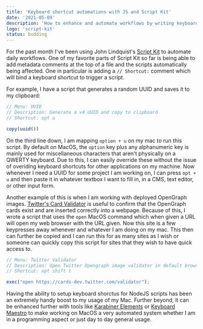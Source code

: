 ```yaml
---
title: 'Keyboard shortcut automations with JS and Script Kit'
date: '2021-05-09'
description: 'How to enhance and automate workflows by writing keyboard shortuct enabled Script Kit scripts'
logo: 'script-kit'
status: budding
---
```


For the past month I've been using John Lindquist's [Script Kit](https://scriptkit.com) to automate daily workflows. One of my favorite parts of Script Kit so far is being able to add metadata comments at the top of a file and the scripts automatically being affected. One in particular is adding a `// Shortcut:` comment which will bind a keyboard shortcut to trigger a script.

For example, I have a script that generates a random UUID and saves it to my clipboard:

```js
// Menu: UUID
// Description: Generate a v4 UUID and copy to clipboard
// Shortcut: opt u

copy(uuid())
```

On the third line down, I am mapping `option + u` on my mac to run this script. By default on MacOS, the `option` key plus any alphanumeric key is mainly used for miscellaneous characters that aren't physically on a QWERTY keyboard. Due to this, I can easily override these without the issue of overiding keyboard shortcuts for other applications on my machine. Now whenever I need a UUID for some project I am working on, I can press `opt + u` and then paste it in whatever textbox I want to fill in, in a CMS, text editor, or other input form.

Another example of this is when I am working with deployed OpenGraph images. [Twitter's Card Validator](https://cards-dev.twitter.com/validator) is useful to confirm that the OpenGraph cards exist and are inserted correctly into a webpage. Because of this, I wrote a script that uses the `open` MacOS command which when given a URL will open my web browser with the URL given. Now this site is a few keypresses away whenever and whatever I am doing on my mac. This then can further be copied and I can run this for as many sites as I wish or someone can quickly copy this script for sites that they wish to have quick access to.

```js
// Menu: Twitter Validator
// Description: Open Twitter Opengraph image validator in default browser
// Shortcut: opt shift t

exec("open https://cards-dev.twitter.com/validator");
```

Having the ability to setup keyboard shorctus for NodeJS scripts has been an extremely handy boost to my usage of my Mac. Further beyond, it can be enhanced further with tools like [Karabiner Elements](https://karabiner-elements.pqrs.org/) or [Keyboard Maestro](https://www.keyboardmaestro.com/main/) to make working on MacOS a very automated system whether I am in a programming aspect or just day to day general usage.